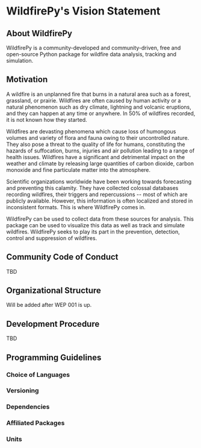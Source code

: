 # WildfirePy's Vision Statement

## About WildfirePy

WildfirePy is a community-developed and community-driven, free and open-source Python package for wildfire data analysis, tracking and simulation.

## Motivation

A wildfire is an unplanned fire that burns in a natural area such as a forest, grassland, or prairie. Wildfires are often caused by human activity or a natural phenomenon such as dry climate, lightning and volcanic eruptions, and they can happen at any time or anywhere. In 50% of wildfires recorded, it is not known how they started.

Wildfires are devasting phenomena which cause loss of humongous volumes and variety of flora and fauna owing to their uncontrolled nature. They also pose a threat to the quality of life for humans, constituting the hazards of suffocation, burns, injuries and air pollution leading to a range of health issues. Wildfires have a significant and detrimental impact on the weather and climate by releasing large quantities of carbon dioxide, carbon monoxide and fine particulate matter into the atmosphere.

Scientific organizations worldwide have been working towards forecasting and preventing this calamity. They have collected colossal databases recording wildfires, their triggers and repercussions -- most of which are publicly available. However, this information is often localized and stored in inconsistent formats. This is where WildfirePy comes in.

WildfirePy can be used to collect data from these sources for analysis. This package can be used to visualize this data as well as track and simulate wildfires. WildfirePy seeks to play its part in the prevention, detection, control and suppression of wildfires.

## Community Code of Conduct

TBD

## Organizational Structure

Will be added after WEP 001 is up.

## Development Procedure

TBD

## Programming Guidelines

### Choice of Languages

### Versioning

### Dependencies

### Affiliated Packages

### Units


```python

```
